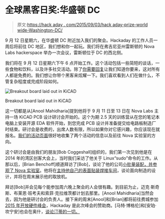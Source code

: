 # 全球黑客日奖:华盛顿 DC

> 原文:[https://hack aday . com/2015/09/03/hack aday-prize-world wide-Washington-DC/](https://hackaday.com/2015/09/03/hackaday-prize-worldwide-washington-dc/)

9 月 12 日星期六，在华盛顿 DC 附近加入我们的聚会。Hackaday 的工作人员一周后将前往 DC 地区，我们想和你一起玩。我们将在弗吉尼亚州雷斯顿的 Nova Labs hackerspace 举办一次会议，雷斯顿位于 DC 的西北侧。

我们将在 9 月 12 日星期六下午 6 点开始工作。这个活动包括一些简短的谈话，一些食物和饮料，以及许多社交活动。除了[你需要回复](http://worldwide-dc.hackaday.io/)让我们知道你要来，这对所有人都是免费的。我们想让你带个黑客来炫耀一下。我们喜欢看到人们在做什么，不管复杂程度或完成阶段如何。

![Breakout board laid out in KiCAD](../Images/de1354a3dea8b3d6a167c79887a0156b.png)

Breakout board laid out in KiCAD

这一切都是从[Anool Mahidharia]提到他将于 9 月 11 日至 13 日在 Nova Labs 主持一场 KiCAD PCB 设计研讨会开始的。这个为期 2.5 天的训练营从在您的笔记本电脑上安装开源 EDA 软件开始，到您完成 PCB 设计并准备提交给电路板制造厂时结束。研讨会是收费的，出席人数有限，所以如果你对它感兴趣，你应该现在就报名。[我们的活动页面](https://hackaday.io/event/7113-hackaday-prize-worldwide-dc)很好地收集了两个活动的信息以及前往 Nova 实验室的方向。

这个研讨会是由我们的朋友[Bob Coggeshall]组织的，我们第一次见到他是在 2014 年的湾区创客大会上，当时我们采访了他关于 Linux“sudo”命令的工作。从那以后，[Brian Benchoff]顺道拜访了[Bob]，谈论了他的公司[小批量装配，并参观了 Nova 实验室](http://hackaday.com/2014/03/21/hackaday-visits-nova-labs-and-small-batch-assembly/)。他将在[主持他自己的表面贴装焊接车间](http://www.meetup.com/NOVA-Makers/events/224545855/)，谈论面向制造的设计，并将在周末展示他的取放机。

拜访[Bob]并会见每个能参加周六晚上聚会的人会很有趣。到目前为止，迈克·斯奇斯、布莱恩·班考夫和索菲·克拉维茨都计划去那里。[Anool Mahidharia]当然会去，因为他是研讨会的负责人。接下来的周末[Anool]和[Brian]都将前往费城参加 [2015 年开放硬件峰会](http://2015.oshwa.org/)，Hackaday 是此次峰会的赞助商。[马特·博格伦]和[安珀·坎宁安]也会在奥什，[谈论汀蒂的一切。](http://hackaday.com/2015/08/05/tindie-becomes-a-part-of-the-hackaday-family/)